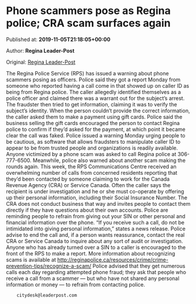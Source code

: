 
# Phone scammers pose as Regina police; CRA scam surfaces again

Published at: **2019-11-05T21:18:05+00:00**

Author: **Regina Leader-Post**

Original: [Regina Leader-Post](https://leaderpost.com/news/crime/phone-scammers-pose-as-regina-police)

The Regina Police Service (RPS) has issued a warning about phone scammers posing as officers.
Police said they got a report Monday from someone who reported having a call come in that showed up on caller ID as being from Regina police.
The caller allegedly identified themselves as a police officer and claimed there was a warrant out for the subject’s arrest. The fraudster then tried to get information, claiming it was to verify the subject’s identity.
When the person couldn’t provide the correct information, the caller asked them to make a payment using gift cards.
Police said the business selling the gift cards encouraged the person to contact Regina police to confirm if they’d asked for the payment, at which point it became clear the call was faked.
Police issued a warning Monday urging people to be cautious, as software that allows fraudsters to manipulate caller ID to appear to be from trusted people and organizations is readily available.
Anyone victimized by a phone scam was asked to call Regina police at 306-777-6500.
Meanwhile, police also warned about another scam making the rounds again.
This week, the RPS Communications Centre received an overwhelming number of calls from concerned residents reporting that they’d been contacted by someone claiming to work for the Canada Revenue Agency (CRA) or Service Canada. Often the caller says the recipient is under investigation and he or she must co-operate by offering up their personal information, including their Social Insurance Number. The CRA does not conduct business that way and invites people to contact them directly if they have questions about their own accounts.
Police are reminding people to refrain from giving out your SIN or other personal and financial information over the phone. “If you receive such a call, do not be intimidated into giving personal information,” states a news release. Police advise to end the call and, if a person wants reassurance, contact the real CRA or Service Canada to inquire about any sort of audit or investigation.
Anyone who has already turned over a SIN to a caller is encouraged to the front of the RPS to make a report.
More information about recognizing scams is available at http://reginapolice.ca/resources/crime/crime-prevention-tips/recognize-a-scam/
Police advised that they get numerous calls each day regarding attempted phone fraud; they ask that people who receive a call from a scammer — but who have not shared any personal information or money — to refrain from contacting police.

        citydesk@leaderpost.com
      
